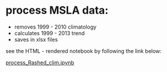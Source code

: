 # process MSLA data:

+ removes 1999 - 2010 climatology
+ calculates 1999 - 2013 trend
+ saves in xlsx files

see the HTML - rendered notebook by following the link below:

[process_Rashed_clim.ipynb](http://nbviewer.ipython.org/urls/raw.github.com/nicolasfauchereau/msla_data/master/process_Rashed_clim.ipynb)
